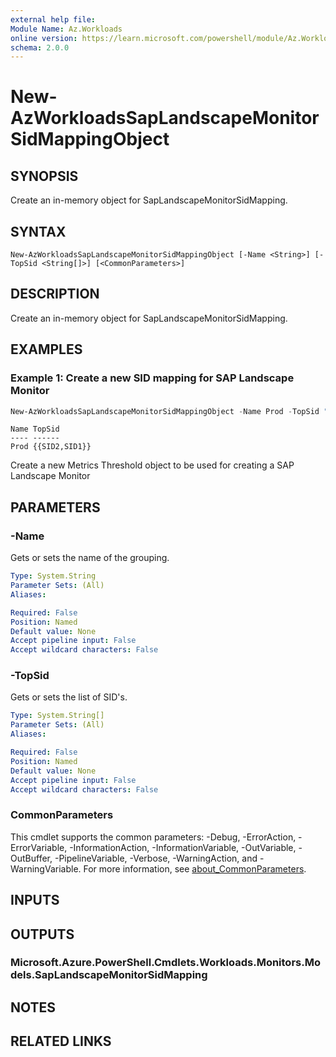 ```yaml
---
external help file:
Module Name: Az.Workloads
online version: https://learn.microsoft.com/powershell/module/Az.Workloads/new-azworkloadssaplandscapemonitorsidmappingobject
schema: 2.0.0
---
```


# New-AzWorkloadsSapLandscapeMonitorSidMappingObject

## SYNOPSIS
Create an in-memory object for SapLandscapeMonitorSidMapping.

## SYNTAX

```
New-AzWorkloadsSapLandscapeMonitorSidMappingObject [-Name <String>] [-TopSid <String[]>] [<CommonParameters>]
```

## DESCRIPTION
Create an in-memory object for SapLandscapeMonitorSidMapping.

## EXAMPLES

### Example 1: Create a new SID mapping for SAP Landscape Monitor
```powershell
New-AzWorkloadsSapLandscapeMonitorSidMappingObject -Name Prod -TopSid "{SID2,SID1}"
```

```output
Name TopSid
---- ------
Prod {{SID2,SID1}}
```

Create a new Metrics Threshold object to be used for creating a SAP Landscape Monitor

## PARAMETERS

### -Name
Gets or sets the name of the grouping.

```yaml
Type: System.String
Parameter Sets: (All)
Aliases:

Required: False
Position: Named
Default value: None
Accept pipeline input: False
Accept wildcard characters: False
```

### -TopSid
Gets or sets the list of SID's.

```yaml
Type: System.String[]
Parameter Sets: (All)
Aliases:

Required: False
Position: Named
Default value: None
Accept pipeline input: False
Accept wildcard characters: False
```

### CommonParameters
This cmdlet supports the common parameters: -Debug, -ErrorAction, -ErrorVariable, -InformationAction, -InformationVariable, -OutVariable, -OutBuffer, -PipelineVariable, -Verbose, -WarningAction, and -WarningVariable. For more information, see [about_CommonParameters](http://go.microsoft.com/fwlink/?LinkID=113216).

## INPUTS

## OUTPUTS

### Microsoft.Azure.PowerShell.Cmdlets.Workloads.Monitors.Models.SapLandscapeMonitorSidMapping

## NOTES

## RELATED LINKS


